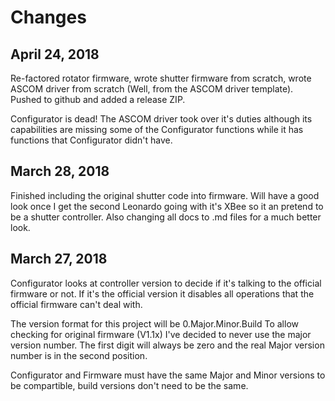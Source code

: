 # Changes #

## April 24, 2018 ##

Re-factored rotator firmware, wrote shutter firmware from scratch, wrote ASCOM driver from scratch (Well, from the ASCOM driver template). Pushed to github and added a release ZIP.

Configurator is dead! The ASCOM driver took over it's duties although its capabilities are missing some of the Configurator functions while it has functions that Configurator didn't have.

## March 28, 2018 ##
Finished including the original shutter code into firmware. Will have a good look once I get the second Leonardo going with it's XBee so it an pretend to be a shutter controller. Also changing all docs to .md files for a much better look.

## March 27, 2018 ##
Configurator looks at controller version to decide if it's talking to the official firmware or not. If it's the official version
it disables all operations that the official firmware can't deal with.

The version format for this project will be 0.Major.Minor.Build
To allow checking for original firmware (V1.1x) I've decided to never use the major version number. The first digit will always
be zero and the real Major version number is in the second position.

Configurator and Firmware must have the same Major and Minor versions to be compartible, build versions don't need to be the same.
